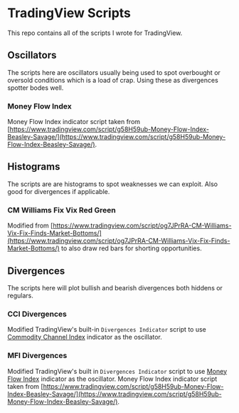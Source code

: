 # TradingView Scripts

This repo contains all of the scripts I wrote for TradingView.

## Oscillators

The scripts here are oscillators usually being used to spot overbought or oversold conditions which is a load of crap. Using these as divergences spotter bodes well.

### Money Flow Index

Money Flow Index indicator script taken from [https://www.tradingview.com/script/g58H59ub-Money-Flow-Index-Beasley-Savage/](https://www.tradingview.com/script/g58H59ub-Money-Flow-Index-Beasley-Savage/).

## Histograms

The scripts are are histograms to spot weaknesses we can exploit. Also good for divergences if applicable.

### CM Williams Fix Vix Red Green

Modified from [https://www.tradingview.com/script/og7JPrRA-CM-Williams-Vix-Fix-Finds-Market-Bottoms/](https://www.tradingview.com/script/og7JPrRA-CM-Williams-Vix-Fix-Finds-Market-Bottoms/) to also draw red bars for shorting opportunities.

## Divergences

The scripts here will plot bullish and bearish divergences both hiddens or regulars.

### CCI Divergences

Modified TradingView's built-in `Divergences Indicator` script to use [Commodity Channel Index](https://www.investopedia.com/terms/c/commoditychannelindex.asp) indicator as the oscillator.

### MFI Divergences

Modified TradingView's built in `Divergences Indicator` script to use [Money Flow Index](https://www.investopedia.com/terms/m/mfi.asp) indicator as the oscillator. Money Flow Index indicator script taken from [https://www.tradingview.com/script/g58H59ub-Money-Flow-Index-Beasley-Savage/](https://www.tradingview.com/script/g58H59ub-Money-Flow-Index-Beasley-Savage/).
